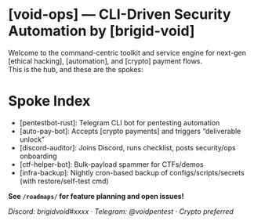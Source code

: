 # [void-ops] — CLI-Driven Security Automation by [brigid-void]

Welcome to the command-centric toolkit and service engine for next-gen [ethical hacking], [automation], and [crypto] payment flows.  
This is the hub, and these are the spokes:
# Spoke Index

- [pentestbot-rust]: Telegram CLI bot for pentesting automation
- [auto-pay-bot]: Accepts [crypto payments] and triggers “deliverable unlock”
- [discord-auditor]: Joins Discord, runs checklist, posts security/ops onboarding
- [ctf-helper-bot]: Bulk-payload spammer for CTFs/demos
- [infra-backup]: Nightly cron-based backup of configs/scripts/secrets (with restore/self-test cmd)

**See `/roadmaps/` for feature planning and open issues!**

_Discord: brigidvoid#xxxx · Telegram: @voidpentest · Crypto preferred_
